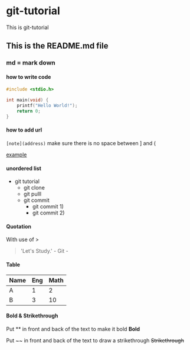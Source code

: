 # git-tutorial
This is git-tutorial

## This is the README.md file
### md = mark down

#### how to write code
```c
#include <stdio.h>

int main(void) {
    printf("Hello World!");
    return 0;
}
```

#### how to add url
`[note](address)` make sure there is no space between ] and (

[example](https://www.google.com.au)

#### unordered list
* git tutorial
    * git clone
    * git pulll
    * git commit
        * git commit 1)
        * git commit 2)

#### Quotation
With use of >
> 'Let's Study.' - Git -

#### Table
Name|Eng|Math|
-|-|-|
A|1|2|
B|3|10

#### Bold & Strikethrough
Put ** in front and back of the text to make it bold
**Bold**

Put ~~ in front and back of the text to draw a strikethrough
~~Strikethrough~~

